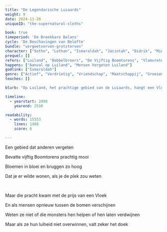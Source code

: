 ```yaml
---
title: "De Legendarische Luiaards"
weight: 9
date: 2024-11-26
uniqueID: "the-supernatural-sloths"

book: true
timeperiod: 'De Breekbare Balans'
cycle: 'De Beschavingen van Belofte'
bundle: "vergeetverven-grotsterven"
character: ["Sotho", "Lothan", "Ismaraldah", "Jacintah", "Didrik", "Mindy"]
prequel: []
refers: ["Luiland", "Babbelbroers", "De Vijftig Boomtorens", "Vlamvreter", "Drakenhout", "Kerstman", "Da Vennisi", "Somnia"]
happens: ["Aanval op Luiland", "Mensen Vergeten Luiland"]
godlink: ["Ismaraldah"]
genre: ["Actief", "Verdrietig", "Vriendschap", "Maatschappij", "Groeien", "Belangrijk", "Magie", "Goden", "Tussendoortje", "Gevecht"]
teaches: []

blurb: "Op Luiland, het prachtige gebied van de Luiaards, hangt een Vloek. Een vreemdeling vindt hun gebied, verbaasd dat mensen dit nooit eerder hebben ontdekt. Maar als luiaards vragen dat ze een medicijn vindt, blijken niet alle mensen te vertrouwen."

timeline:
  - yearstart: 2490
    yearend: 2510

readability:
  - words: 15553
    lines: 1488
    score: 6

---
```


Een gebied dat anderen vergeten

Bevatte vijftig Boomtorens prachtig mooi

Bloemen in bloei en bruggen zo hoog

Dat je er wilde wonen, als je de plek zou weten

&nbsp;

Maar die pracht kwam met de prijs van een Vloek

En als mensen opnieuw tussen de bomen verschijnen

Weten ze niet of die monsters hen helpen of hen laten verdwijnen

Maar als ze hun luiheid niet overwinnen, valt zeker het doek